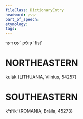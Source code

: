 ```yaml
---
fileClass: DictionaryEntry
headword: קוליק
part_of_speech: 
etymology: 
tags: 
---
```

קוליק
־עס
דער
'fist'

NORTHEASTERN
==============

kulák {LITHUANIA, Vilnius, 54257}

SOUTHEASTERN
==============

kʰɪlʲikʲ {ROMANIA, Brăila, 45273}
